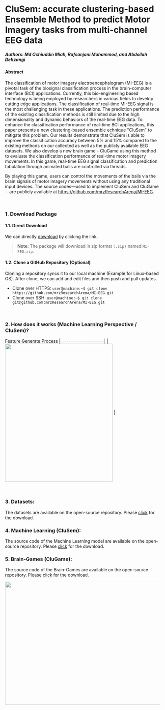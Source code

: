 # CluSem: accurate clustering-based Ensemble Method to predict Motor Imagery tasks from multi-channel EEG data
##### Authors: Md Ochiuddin Miah, Rafsanjani Muhammod, and Abdollah Dehzangi

#### Abstract
The classification of motor imagery electroencephalogram (MI-EEG) is a pivotal task of the biosignal classification process in the brain-computer interface (BCI) applications. Currently, this bio-engineering based technology is being
employed by researchers in various fields to develop cutting edge applications. The classification of real-time MI-EEG signal is the most challenging task in these applications. The prediction performance of the existing classification methods is still limited due to the high dimensionality and dynamic behaviors of the real-time EEG data. To enhance the classification performance of real-time BCI applications, this paper presents a new clustering-based ensemble echnique "CluSem" to mitigate this problem. Our results demonstrate that CluSem is able to improve the classification accuracy between 5% and 15% compared to the existing methods on our collected as well as the publicly available EEG datasets. We also develop a new brain game - CluGame using this method to evaluate the classification performance of real-time motor imagery
movements. In this game, real-time EEG signal classification and prediction tabulation through animated balls are controlled via threads.


By playing this game, users can control the movements of the balls via the brain signals of
motor imagery movements without using any traditional input devices. The
source codes—used to implement CluSem and CluGame—are publicly available
at https://github.com/mrzResearchArena/MI-EEG.

&nbsp;

### 1. Download Package
#### 1.1. Direct Download
We can directly [download](https://minhaskamal.github.io/DownGit/#/home?url=https://github.com/mrzResearchArena/MI-EEG/) by clicking the link.

> **Note:** The package will download in zip format `(.zip)` named `MI-EEG.zip`.


#### 1.2. Clone a GitHub Repository (Optional)

Cloning a repository syncs it to our local machine (Example for Linux-based OS). After clone, we can add and edit files and then push and pull updates.
- Clone over HTTPS: `user@machine:~$ git clone https://github.com/mrzResearchArena/MI-EEG.git `
- Clone over SSH: `user@machine:~$ git clone git@github.com:mrzResearchArena/MI-EEG.git `

&nbsp;


### 2. How does it works (Machine Learning Perspective / CluSem)?

Feature Generate Process
|----------------------|
|<img align="center" src="https://github.com/mrzResearchArena/MI-EEG/blob/master/model-EEG.png" width="350" height="450" /> |

&nbsp;

### 3. Datasets:

The datasets are available on the open-source repository. Please [click](https://github.com/mrzResearchArena/MI-EEG/tree/master/Datasets) for the download.

### 4. Machine Learning (CluSem):
The source code of the Machine Learning model are available on the open-source repository. Please [click](https://github.com/mrzResearchArena/MI-EEG/tree/master/Machine-Learning) for the download.


### 5. Brain-Games (CluGame):
The source code of the Brain-Games are available on the open-source repository. Please [click](https://github.com/mrzResearchArena/MI-EEG/tree/master/Brain-Game) for the download.

<img align="center" src="https://github.com/mrzResearchArena/MI-EEG/blob/master/brain-game.png" width="700" height="400" />

